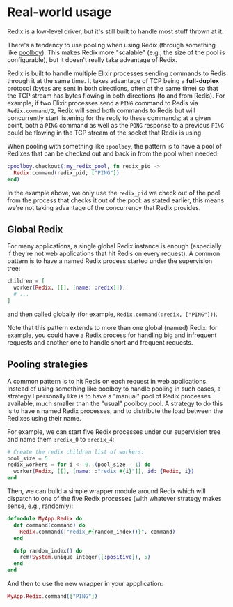 # Real-world usage

Redix is a low-level driver, but it's still built to handle most stuff thrown at it.

There's a tendency to use pooling when using Redix (through something like
[poolboy](https://github.com/devinus/poolboy)). This makes Redix more "scalable" (e.g., the size of the
pool is configurable), but it doesn't really take advantage of Redix.

Redix is built to handle multiple Elixir processes sending commands to Redis
through it at the same time. It takes advantage of TCP being a **full-duplex**
protocol (bytes are sent in both directions, often at the same time) so that the
TCP stream has bytes flowing in both directions (to and from Redis). For
example, if two Elixir processes send a `PING` command to Redis via
`Redix.command/2`, Redix will send both commands to Redis but will concurrently
start listening for the reply to these commands; at a given point, both a `PING`
command as well as the `PONG` response to a previous `PING` could be flowing in
the TCP stream of the socket that Redix is using.

When pooling with something like `:poolboy`, the pattern is to have a pool of
Redixes that can be checked out and back in from the pool when needed:

```elixir
:poolboy.checkout(:my_redix_pool, fn redix_pid ->
  Redix.command(redix_pid, ["PING"])
end)
```

In the example above, we only use the `redix_pid` we check out of the pool from
the process that checks it out of the pool: as stated earlier, this means we're
not taking advantage of the concurrency that Redix provides.

## Global Redix

For many applications, a single global Redix instance is enough (especially if
they're not web applications that hit Redis on every request). A common pattern
is to have a named Redix process started under the supervision tree:

```elixir
children = [
  worker(Redix, [[], [name: :redix]]),
  # ...
]
```

and then called globally (for example, `Redix.command(:redix, ["PING"])`).

Note that this pattern extends to more than one global (named) Redix: for
example, you could have a Redix process for handling big and infrequent requests
and another one to handle short and frequent requests.

## Pooling strategies

A common pattern is to hit Redis on each request in web applications. Instead of
using something like poolboy to handle pooling in such cases, a strategy I
personally like is to have a "manual" pool of Redix processes available, much
smaller than the "usual" poolboy pool. A strategy to do this is to have `n`
named Redix processes, and to distribute the load between the Redixes using
their name.

For example, we can start five Redix processes under our supervision tree and
name them `:redix_0` to `:redix_4`:

```elixir
# Create the redix children list of workers:
pool_size = 5
redix_workers = for i <- 0..(pool_size - 1) do
  worker(Redix, [[], [name: :"redix_#{i}"]], id: {Redix, i})
end
```

Then, we can build a simple wrapper module around Redix which will dispatch to
one of the five Redix processes (with whatever strategy makes sense, e.g.,
randomly):

```elixir
defmodule MyApp.Redix do
  def command(command) do
    Redix.command(:"redix_#{random_index()}", command)
  end

  defp random_index() do
    rem(System.unique_integer([:positive]), 5)
  end
end
```

And then to use the new wrapper in your appplication:

```elixir
MyApp.Redix.command(["PING"])
```

[poolboy]: https://github.com/devinus/poolboy
